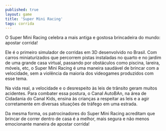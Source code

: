 ```yaml
---
published: true
layout: game
title: 'Super Mini Racing'
tags: corrida
---
```

O Super Mini Racing celebra a mais antiga e gostosa brincadeira do mundo: apostar corrida!

Ele &eacute; o primeiro simulador de corridas em 3D desenvolvido no Brasil. Com carros miniaturizados que percorrem pistas instaladas no quarto e no jardim de uma grande casa virtual, passando por obst&aacute;culos como piscina, lareira, m&oacute;veis, etc, o Super Mini Racing &eacute; uma maneira saud&aacute;vel de brincar com a velocidade, sem a viol&ecirc;ncia da maioria dos videogames produzidos com esse tema.







Na vida real, a velocidade e o desrespeito &agrave;s leis de tr&acirc;nsito geram muitos acidentes. Para combater essa postura, o Canal AutoBAn, na &aacute;rea de Cidadania do Canal Kids, ensina &agrave;s crian&ccedil;as a respeitar as leis e a agir corretamente em diversas situa&ccedil;&otilde;es de tr&aacute;fego em uma estrada.

Da mesma forma, os patrocinadores do Super Mini Racing acreditam que brincar de correr dentro de casa &eacute; a melhor, mais segura e n&atilde;o menos emocionante maneira de apostar corrida!






